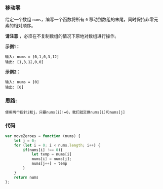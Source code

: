 ###  移动零

给定一个数组 `nums`，编写一个函数将所有 `0` 移动到数组的末尾，同时保持非零元素的相对顺序。

**请注意** ，必须在不复制数组的情况下原地对数组进行操作。

**示例1：**

```
输入: nums = [0,1,0,3,12]
输出: [1,3,12,0,0]
```

**示例2：**

```
输入: nums = [0]
输出: [0]
```

### 思路:

 	使用两个指针i和j，只要nums[i]!=0，我们就交换nums[i]和nums[j]

### 代码

```js
var moveZeroes = function (nums) {
    let j = 0;
    for (let i = 0; i < nums.length; i++) {
        if(nums[i] !== 0){
            let temp = nums[i]
            nums[i] = nums[j];
            nums[j++] = temp
        }
    }
    return nums
};
```



